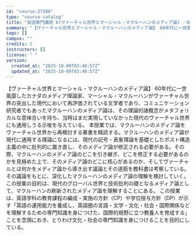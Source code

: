 ```yaml
---
id: "course:27280"
type: "course-catalog"
title: "英語専門講読 b(ヴァーチャル世界とマーシャル・マクルーハンのメディア論) ／ADVANCED THEMATIC READING (B)"
summary: "【ヴァーチャル世界とマーシャル・マクルーハンのメディア論】 60年代に一世風靡したカナダのメディア理論家、マーシャル・マクルーハンがヴァーチャル世界の突出した現代において再評価されている文学者であり、コミュニケーション研究者でもあったマクル…"
tags: []
campus: ""
credits: 2
instructors: []
license: " "
version:
  created_at: "2025-10-09T03:48:57Z"
  updated_at: "2025-10-09T03:48:57Z"
---
```


【ヴァーチャル世界とマーシャル・マクルーハンのメディア論】 60年代に一世風靡したカナダのメディア理論家、マーシャル・マクルーハンがヴァーチャル世界の突出した現代において再評価されている文学者であり、コミュニケーション研究者でもあったマクルーハンのメディア論は、その理論的諸概念がメタフォリカルな意味合いを持ち、当時はまだ実現していなかった現代のヴァーチャル世界にも通用しうる示唆を与えている。 本授業では、マクルーハンのメディア論をヴァーチャル世界から再検討する著書を精読する。マクルーハンのメディア論が現代に通用する理論になるには、現代の記号・表象理論を基礎としたポスト構造主義の中に批判的に置き直し、そのメディア論が修正される必要がある。その際、マクルーハンのメディア論のどこを引き継ぎ、どこを修正する必要があるのかを見極めた上で、そのメディア論のどこに核心があるのか、そしてヴァーチャルとは何かをメディア論から導き出す議論とその道筋を教科書は考察している。その議論をもとに、深化したマクルーハンのメディア論の理解を検討していく。この授業の目的は、現代のグローバル世界と技術批判の礎となるメディア論として、マクルーハンの刷新されたメディア論を理解することにある。 この授業は、英語学科の教育課程の編成・実施の方針（CP）や学位授与方針（DP）が示す「英語の運用能力を養成し、英語圏の言語・文学・文化・社会・国際関係などを理解するための専門知識を身につけた、国際的視野に立つ教養人を育成する」ことを念頭におき、とりわけ文化・社会の専門知識を身につけることを目的にしている。

